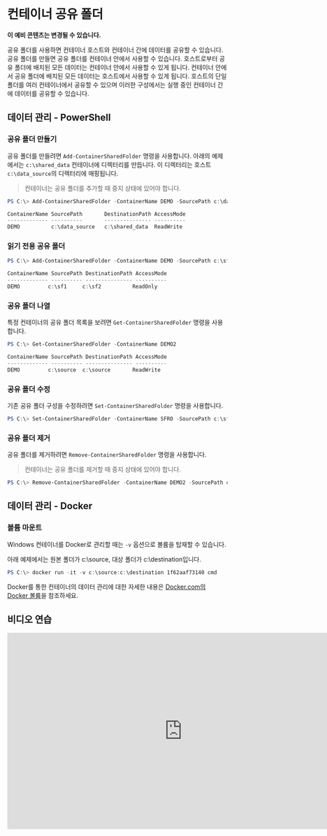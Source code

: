 # 컨테이너 공유 폴더

**이 예비 콘텐츠는 변경될 수 있습니다.**

공유 폴더를 사용하면 컨테이너 호스트와 컨테이너 간에 데이터를 공유할 수 있습니다. 공유 폴더를 만들면 공유 폴더를 컨테이너 안에서 사용할 수 있습니다. 호스트로부터 공유 폴더에 배치된 모든 데이터는 컨테이너 안에서 사용할 수 있게 됩니다. 컨테이너 안에서 공유 폴더에 배치된 모든 데이터는 호스트에서 사용할 수 있게 됩니다. 호스트의 단일 폴더를 여러 컨테이너에서 공유할 수 있으며 이러한 구성에서는 실행 중인 컨테이너 간에 데이터를 공유할 수 있습니다.

## 데이터 관리 - PowerShell

### 공유 폴더 만들기

공유 폴더를 만들려면 `Add-ContainerSharedFolder` 명령을 사용합니다. 아래의 예제에서는 `c:\shared_data` 컨테이너에 디렉터리를 만듭니다. 이 디렉터리는 호스트 `c:\data_source`의 디렉터리에 매핑됩니다.

> 컨테이너는 공유 폴더를 추가할 때 중지 상태에 있어야 합니다.

```powershell
PS C:\> Add-ContainerSharedFolder -ContainerName DEMO -SourcePath c:\data_source -DestinationPath c:\shared_data

ContainerName SourcePath       DestinationPath AccessMode
------------- ----------       --------------- ----------
DEMO          c:\data_source   c:\shared_data  ReadWrite
```

### 읽기 전용 공유 폴더

```powershell
PS C:\> Add-ContainerSharedFolder -ContainerName DEMO -SourcePath c:\sf1 -DestinationPath c:\sf2 -AccessMode ReadOnly

ContainerName SourcePath DestinationPath AccessMode
------------- ---------- --------------- ----------
DEMO         c:\sf1     c:\sf2          ReadOnly
```

### 공유 폴더 나열

특정 컨테이너의 공유 폴더 목록을 보려면 `Get-ContainerSharedFolder` 명령을 사용합니다.

```powershell
PS C:\> Get-ContainerSharedFolder -ContainerName DEMO2

ContainerName SourcePath DestinationPath AccessMode
------------- ---------- --------------- ----------
DEMO         c:\source  c:\source       ReadWrite
```

### 공유 폴더 수정

기존 공유 폴더 구성을 수정하려면 `Set-ContainerSharedFolder` 명령을 사용합니다.

```powershell
PS C:\> Set-ContainerSharedFolder -ContainerName SFRO -SourcePath c:\sf1 -DestinationPath c:\sf1
```

### 공유 폴더 제거

공유 폴더를 제거하려면 `Remove-ContainerSharedFolder` 명령을 사용합니다.

> 컨테이너는 공유 폴더를 제거할 때 중지 상태에 있어야 합니다.

```powershell
PS C:\> Remove-ContainerSharedFolder -ContainerName DEMO2 -SourcePath c:\source -DestinationPath c:\source
```
## 데이터 관리 - Docker

### 볼륨 마운트

Windows 컨테이너를 Docker로 관리할 때는 `-v` 옵션으로 볼륨을 탑재할 수 있습니다.

아래 예제에서는 원본 폴더가 c:\source, 대상 폴더가 c:\destination입니다.

```powershell
PS C:\> docker run -it -v c:\source:c:\destination 1f62aaf73140 cmd
```

Docker를 통한 컨테이너의 데이터 관리에 대한 자세한 내용은 [Docker.com의 Docker 볼륨](https://docs.docker.com/userguide/dockervolumes/)을 참조하세요.

## 비디오 연습

<iframe src="https://channel9.msdn.com/Blogs/containers/Container-Fundamentals--Part-3-Shared-Folders/player#ccLang=ko" width="800" height="450"  allowFullScreen="true" frameBorder="0" scrolling="no"></iframe>



<!--HONumber=Feb16_HO1-->
